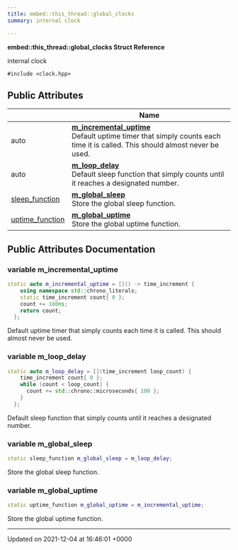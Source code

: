 ```yaml
---
title: embed::this_thread::global_clocks
summary: internal clock  

---
```


**embed::this_thread::global_clocks Struct Reference**

internal clock 


`#include <clock.hpp>`

## Public Attributes

|                | Name           |
| -------------- | -------------- |
| auto | **[m_incremental_uptime](classes/structembed_1_1this__thread_1_1global__clocks/#variable-m-incremental-uptime)** <br>Default uptime timer that simply counts each time it is called. This should almost never be used.  |
| auto | **[m_loop_delay](classes/structembed_1_1this__thread_1_1global__clocks/#variable-m-loop-delay)** <br>Default sleep function that simply counts until it reaches a designated number.  |
| [sleep_function](namespaces/namespaceembed_1_1this__thread/#using-sleep-function) | **[m_global_sleep](classes/structembed_1_1this__thread_1_1global__clocks/#variable-m-global-sleep)** <br>Store the global sleep function.  |
| [uptime_function](namespaces/namespaceembed_1_1this__thread/#using-uptime-function) | **[m_global_uptime](classes/structembed_1_1this__thread_1_1global__clocks/#variable-m-global-uptime)** <br>Store the global uptime function.  |

## Public Attributes Documentation

### variable m_incremental_uptime

```cpp
static auto m_incremental_uptime = []() -> time_increment {
    using namespace std::chrono_literals;
    static time_increment count{ 0 };
    count += 100ns;
    return count;
  };
```

Default uptime timer that simply counts each time it is called. This should almost never be used. 

### variable m_loop_delay

```cpp
static auto m_loop_delay = [](time_increment loop_count) {
    time_increment count{ 0 };
    while (count < loop_count) {
      count += std::chrono::microseconds{ 100 };
    }
  };
```

Default sleep function that simply counts until it reaches a designated number. 

### variable m_global_sleep

```cpp
static sleep_function m_global_sleep = m_loop_delay;
```

Store the global sleep function. 

### variable m_global_uptime

```cpp
static uptime_function m_global_uptime = m_incremental_uptime;
```

Store the global uptime function. 

-------------------------------

Updated on 2021-12-04 at 16:46:01 +0000
